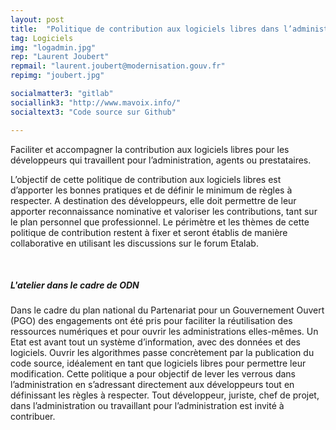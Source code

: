 ```yaml
---
layout: post
title:  "Politique de contribution aux logiciels libres dans l’administration"
tag: Logiciels
img: "logadmin.jpg"
rep: "Laurent Joubert"
repmail: "laurent.joubert@modernisation.gouv.fr"
repimg: "joubert.jpg"

socialmatter3: "gitlab"
sociallink3: "http://www.mavoix.info/"
socialtext3: "Code source sur Github"

---
```


Faciliter et accompagner la contribution aux logiciels libres pour les développeurs qui travaillent pour l’administration, agents ou prestataires.


L’objectif de cette politique de contribution aux logiciels libres est d’apporter les bonnes pratiques et de définir le minimum de règles à respecter. A destination des développeurs, elle doit permettre de leur apporter reconnaissance nominative et valoriser les contributions, tant sur le plan personnel que professionnel. Le périmètre et les thèmes de cette politique de contribution restent à fixer et seront établis de manière collaborative en utilisant les discussions sur le forum Etalab.

<br>

##### L'atelier dans le cadre de ODN

Dans le cadre du plan national du Partenariat pour un Gouvernement Ouvert (PGO) des engagements ont été pris pour faciliter la réutilisation des ressources numériques et pour ouvrir les administrations elles-mêmes. Un Etat est avant tout un système d’information, avec des données et des logiciels. Ouvrir les algorithmes passe concrètement par la publication du code source, idéalement en tant que logiciels libres pour permettre leur modification. Cette politique a pour objectif de lever les verrous dans l’administration en s’adressant directement aux développeurs tout en définissant les règles à respecter. Tout développeur, juriste, chef de projet, dans l’administration ou travaillant pour l’administration est invité à contribuer.
